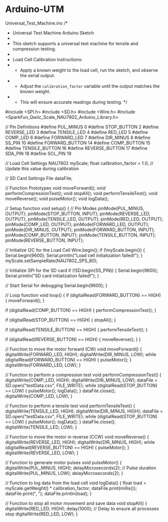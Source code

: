 # Arduino-UTM
Universal_Test_Machine.ino
/*
 * Universal Test Machine Arduino Sketch
 * 
 * This sketch supports a universal test machine for tensile and compression testing.
 * 
 * Load Cell Calibration Instructions:
 * - Apply a known weight to the load cell, run the sketch, and observe the serial output.
 * - Adjust the `calibration_factor` variable until the output matches the known weight.
 * - This will ensure accurate readings during testing.
 */

#include <SPI.h>
#include <SD.h>
#include <Wire.h>
#include <SparkFun_Qwiic_Scale_NAU7802_Arduino_Library.h>

// Pin Definitions
#define PUL_MINUS 0
#define STOP_BUTTON 2
#define REVERSE_LED 3
#define TENSILE_LED 4
#define RED_LED 5
#define COMP_LED 6
#define FORWARD_LED 7
#define DIR_MINUS 8
#define SS_PIN 10
#define FORWARD_BUTTON 14
#define COMP_BUTTON 15
#define TENSILE_BUTTON 16
#define REVERSE_BUTTON 17
#define SDA_PIN 18
#define SCL_PIN 19

// Load Cell Settings
NAU7802 myScale;
float calibration_factor = 1.0;  // Update this value during calibration

// SD Card Settings
File dataFile;

// Function Prototypes
void moveForward();
void performCompressionTest();
void stopAll();
void performTensileTest();
void moveReverse();
void pulseMotor();
void logData();

// Setup function
void setup() {
  // Pin Modes
  pinMode(PUL_MINUS, OUTPUT);
  pinMode(STOP_BUTTON, INPUT);
  pinMode(REVERSE_LED, OUTPUT);
  pinMode(TENSILE_LED, OUTPUT);
  pinMode(RED_LED, OUTPUT);
  pinMode(COMP_LED, OUTPUT);
  pinMode(FORWARD_LED, OUTPUT);
  pinMode(DIR_MINUS, OUTPUT);
  pinMode(FORWARD_BUTTON, INPUT);
  pinMode(COMP_BUTTON, INPUT);
  pinMode(TENSILE_BUTTON, INPUT);
  pinMode(REVERSE_BUTTON, INPUT);

  // Initialize I2C for the Load Cell
  Wire.begin();
  if (!myScale.begin()) {
    Serial.begin(9600);
    Serial.println("Load cell initialization failed!");
  }
  myScale.setSampleRate(NAU7802_SPS_80);

  // Initialize SPI for the SD card
  if (!SD.begin(SS_PIN)) {
    Serial.begin(9600);
    Serial.println("SD card initialization failed!");
  }
  
  // Start Serial for debugging
  Serial.begin(9600);
}

// Loop function
void loop() {
  if (digitalRead(FORWARD_BUTTON) == HIGH) {
    moveForward();
  }

  if (digitalRead(COMP_BUTTON) == HIGH) {
    performCompressionTest();
  }

  if (digitalRead(STOP_BUTTON) == HIGH) {
    stopAll();
  }

  if (digitalRead(TENSILE_BUTTON) == HIGH) {
    performTensileTest();
  }

  if (digitalRead(REVERSE_BUTTON) == HIGH) {
    moveReverse();
  }
}

// Function to move the motor forward (CW)
void moveForward() {
  digitalWrite(FORWARD_LED, HIGH);
  digitalWrite(DIR_MINUS, LOW);
  while (digitalRead(FORWARD_BUTTON) == HIGH) {
    pulseMotor();
  }
  digitalWrite(FORWARD_LED, LOW);
}

// Function to perform a compression test
void performCompressionTest() {
  digitalWrite(COMP_LED, HIGH);
  digitalWrite(DIR_MINUS, LOW);
  dataFile = SD.open("testData.csv", FILE_WRITE);
  while (digitalRead(STOP_BUTTON) == LOW) {
    pulseMotor();
    logData();
  }
  dataFile.close();
  digitalWrite(COMP_LED, LOW);
}

// Function to perform a tensile test
void performTensileTest() {
  digitalWrite(TENSILE_LED, HIGH);
  digitalWrite(DIR_MINUS, HIGH);
  dataFile = SD.open("testData.csv", FILE_WRITE);
  while (digitalRead(STOP_BUTTON) == LOW) {
    pulseMotor();
    logData();
  }
  dataFile.close();
  digitalWrite(TENSILE_LED, LOW);
}

// Function to move the motor in reverse (CCW)
void moveReverse() {
  digitalWrite(REVERSE_LED, HIGH);
  digitalWrite(DIR_MINUS, HIGH);
  while (digitalRead(REVERSE_BUTTON) == HIGH) {
    pulseMotor();
  }
  digitalWrite(REVERSE_LED, LOW);
}

// Function to generate motor pulses
void pulseMotor() {
  digitalWrite(PUL_MINUS, HIGH);
  delayMicroseconds(2);  // Pulse duration
  digitalWrite(PUL_MINUS, LOW);
  delayMicroseconds(2);
}

// Function to log data from the load cell
void logData() {
  float load = myScale.getWeight() * calibration_factor;
  dataFile.print(millis());
  dataFile.print(", ");
  dataFile.println(load);
}

// Function to stop all motor movement and save data
void stopAll() {
  digitalWrite(RED_LED, HIGH);
  delay(1000);  // Delay to ensure all processes stop
  digitalWrite(RED_LED, LOW);
}
